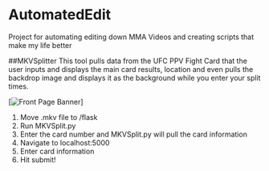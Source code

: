 # AutomatedEdit
Project for automating editing down MMA Videos and creating scripts that make my life better


##MKVSplitter
This tool pulls data from the UFC PPV Fight Card that the user inputs and displays the main card results, location and even pulls the backdrop image and displays it as the background while you enter your split times.

[![Front Page Banner](https://res.cloudinary.com/handwrittenjello/image/upload/v1565476624/Data_Entry_Page.png "Front Page Banner")]


1. Move .mkv file to /flask
2. Run MKVSplit.py
3. Enter the card number and MKVSplit.py will pull the card information
4. Navigate to localhost:5000
5. Enter card information
6. Hit submit!



